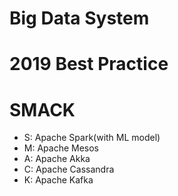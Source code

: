 # Big Data System
# 2019 Best Practice
# SMACK
- S: Apache Spark(with ML model)
- M: Apache Mesos
- A: Apache Akka
- C: Apache Cassandra
- K: Apache Kafka